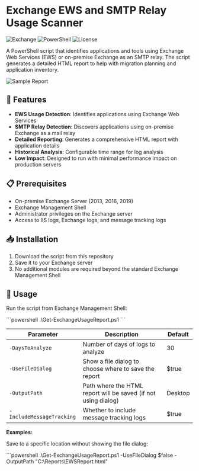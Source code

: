 # Exchange EWS and SMTP Relay Usage Scanner

![Exchange](https://img.shields.io/badge/Exchange-2013%2F2016%2F2019-blue)
![PowerShell](https://img.shields.io/badge/PowerShell-5.1%2B-blue)
![License](https://img.shields.io/badge/License-MIT-green)

A PowerShell script that identifies applications and tools using Exchange Web Services (EWS) or on-premise Exchange as an SMTP relay. The script generates a detailed HTML report to help with migration planning and application inventory.

![Sample Report](https://placeholder.svg?height=300&width=600&query=Sample+Exchange+EWS+Scanner+HTML+Report)

## 🚀 Features

- **EWS Usage Detection**: Identifies applications using Exchange Web Services
- **SMTP Relay Detection**: Discovers applications using on-premise Exchange as a mail relay
- **Detailed Reporting**: Generates a comprehensive HTML report with application details
- **Historical Analysis**: Configurable time range for log analysis
- **Low Impact**: Designed to run with minimal performance impact on production servers

## 📋 Prerequisites

- On-premise Exchange Server (2013, 2016, 2019)
- Exchange Management Shell
- Administrator privileges on the Exchange server
- Access to IIS logs, Exchange logs, and message tracking logs

## 📥 Installation

1. Download the script from this repository
2. Save it to your Exchange server
3. No additional modules are required beyond the standard Exchange Management Shell

## 🔧 Usage

Run the script from Exchange Management Shell:

\`\`\`powershell
.\Get-ExchangeUsageReport.ps1
\`\`\`

| Parameter | Description | Default |
|-----------|-------------|---------|
| `-DaysToAnalyze` | Number of days of logs to analyze | 30 |
| `-UseFileDialog` | Show a file dialog to choose where to save the report | $true |
| `-OutputPath` | Path where the HTML report will be saved (if not using dialog) | Desktop |
| `-IncludeMessageTracking` | Whether to include message tracking logs | $true |

**Examples:**

Save to a specific location without showing the file dialog:

\`\`\`powershell
.\Get-ExchangeUsageReport.ps1 -UseFileDialog $false -OutputPath "C:\Reports\EWSReport.html"
